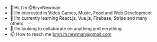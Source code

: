 - 👋 Hi, I’m @BrynNewman
- 👀 I’m interested in Video Games, Music, Food and Web Development
- 🌱 I’m currently learning React.js, Vue.js, Firebase, Stripe and many others
- 💞️ I’m looking to collaborate on anything and eerything
- 📫 How to reach me bryn.m.newman@gmail.com

<!---
BrynNewman/BrynNewman is a ✨ special ✨ repository because its `README.md` (this file) appears on your GitHub profile.
You can click the Preview link to take a look at your changes.
--->
